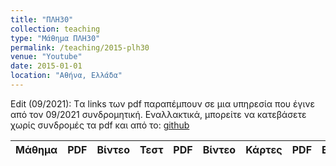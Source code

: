 ```yaml
---
title: "ΠΛΗ30"
collection: teaching
type: "Μάθημα ΠΛΗ30"
permalink: /teaching/2015-plh30
venue: "Youtube"
date: 2015-01-01
location: "Αθήνα, Ελλάδα"
---
```


Edit (09/2021): Tα links των pdf παραπέμπουν σε μια υπηρεσία που έγινε από τον 09/2021 συνδρομητική. Εναλλακτικά, μπορείτε να κατεβάσετε χωρίς συνδρομές τα pdf και από το: [github](https://github.com/psounis/notes)

| Μάθημα | PDF | Βίντεο | Τεστ | PDF | Βίντεο | Κάρτες | PDF | Βίντεο|
| --- | --- | --- | --- | --- | --- | --- | --- | --- |
